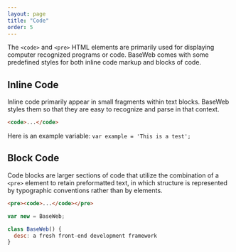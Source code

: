 ```yaml
---
layout: page
title: "Code"
order: 5
---
```


The `<code>` and `<pre>` HTML elements are primarily used for displaying computer recognized programs or code. BaseWeb comes with some predefined styles for both inline code markup and blocks of code.

## Inline Code

Inline code primarily appear in small fragments within text blocks. BaseWeb styles them so that they are easy to recognize and parse in that context.

```html
<code>...</code>
```

<div class="demo">
  <p>Here is an example variable: <code>var example = 'This is a test';</code></p>
</div>

## Block Code

Code blocks are larger sections of code that utilize the combination of a `<pre>` element to retain preformatted text, in which structure is represented by typographic conventions rather than by elements.

```html
<pre><code>...</code></pre>
```

```js
var new = BaseWeb;

class BaseWeb() {
  desc: a fresh front-end development framework
}
```
